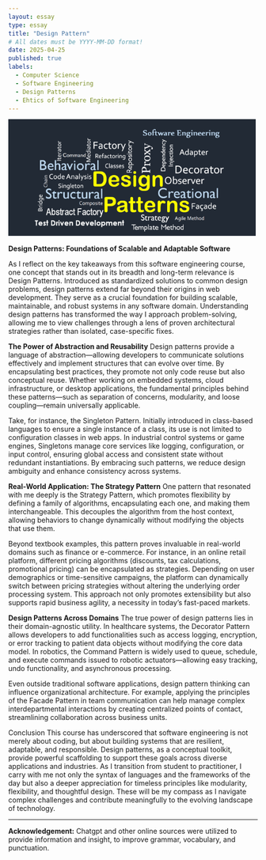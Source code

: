 ```yaml
---
layout: essay
type: essay
title: "Design Pattern"
# All dates must be YYYY-MM-DD format!
date: 2025-04-25
published: true
labels:
  - Computer Science
  - Software Engineering
  - Design Patterns
  - Ehtics of Software Engineering
---
```


<img width="500px" class="rounded mx-auto d-block" src="../img/design-pattern.png">


**Design Patterns: Foundations of Scalable and Adaptable Software**

As I reflect on the key takeaways from this software engineering course, one concept that stands out in its breadth and long-term relevance is Design Patterns. Introduced as standardized solutions to common design problems, design patterns extend far beyond their origins in web development. They serve as a crucial foundation for building scalable, maintainable, and robust systems in any software domain. Understanding design patterns has transformed the way I approach problem-solving, allowing me to view challenges through a lens of proven architectural strategies rather than isolated, case-specific fixes.

**The Power of Abstraction and Reusability**
Design patterns provide a language of abstraction—allowing developers to communicate solutions effectively and implement structures that can evolve over time. By encapsulating best practices, they promote not only code reuse but also conceptual reuse. Whether working on embedded systems, cloud infrastructure, or desktop applications, the fundamental principles behind these patterns—such as separation of concerns, modularity, and loose coupling—remain universally applicable.

Take, for instance, the Singleton Pattern. Initially introduced in class-based languages to ensure a single instance of a class, its use is not limited to configuration classes in web apps. In industrial control systems or game engines, Singletons manage core services like logging, configuration, or input control, ensuring global access and consistent state without redundant instantiations. By embracing such patterns, we reduce design ambiguity and enhance consistency across systems.

**Real-World Application: The Strategy Pattern**
One pattern that resonated with me deeply is the Strategy Pattern, which promotes flexibility by defining a family of algorithms, encapsulating each one, and making them interchangeable. This decouples the algorithm from the host context, allowing behaviors to change dynamically without modifying the objects that use them.

Beyond textbook examples, this pattern proves invaluable in real-world domains such as finance or e-commerce. For instance, in an online retail platform, different pricing algorithms (discounts, tax calculations, promotional pricing) can be encapsulated as strategies. Depending on user demographics or time-sensitive campaigns, the platform can dynamically switch between pricing strategies without altering the underlying order processing system. This approach not only promotes extensibility but also supports rapid business agility, a necessity in today’s fast-paced markets.

**Design Patterns Across Domains**
The true power of design patterns lies in their domain-agnostic utility. In healthcare systems, the Decorator Pattern allows developers to add functionalities such as access logging, encryption, or error tracking to patient data objects without modifying the core data model. In robotics, the Command Pattern is widely used to queue, schedule, and execute commands issued to robotic actuators—allowing easy tracking, undo functionality, and asynchronous processing.

Even outside traditional software applications, design pattern thinking can influence organizational architecture. For example, applying the principles of the Facade Pattern in team communication can help manage complex interdepartmental interactions by creating centralized points of contact, streamlining collaboration across business units.

Conclusion
This course has underscored that software engineering is not merely about coding, but about building systems that are resilient, adaptable, and responsible. Design patterns, as a conceptual toolkit, provide powerful scaffolding to support these goals across diverse applications and industries. As I transition from student to practitioner, I carry with me not only the syntax of languages and the frameworks of the day but also a deeper appreciation for timeless principles like modularity, flexibility, and thoughtful design. These will be my compass as I navigate complex challenges and contribute meaningfully to the evolving landscape of technology.

---

**Acknowledgement:** Chatgpt and other online sources were utilized to provide information and insight, to improve grammar, vocabulary, and punctuation. 
